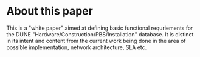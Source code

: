 # About this paper
This is a "white paper" aimed at defining basic functional requriements for the DUNE "Hardware/Construction/PBS/Installation" database.
It is distinct in its intent and content from the current work being done in the area of possible implementation, network architecture, SLA
etc.